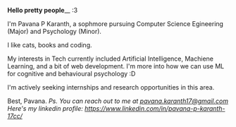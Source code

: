 **Hello pretty people**__ :3 

I'm Pavana P Karanth, a sophmore pursuing Computer Science Egineering (Major) and Psychology (Minor). 

I like cats, books and coding. 

My interests in Tech currently included Artificial Intelligence, Machiene Learning, and a bit of web development. I'm more into how we can use ML for cognitive and behavioural psychology :D

I'm actively seeking internships and research opportunities in this area. 

Best, 
Pavana. 
_Ps. You can reach out to me at pavana.karanth17@gmail.com
Here's my linkedin profile: https://www.linkedin.com/in/pavana-p-karanth-17cc/_

<!--
**Pavana-karanth/Pavana-karanth** is a ✨ _special_ ✨ repository because its `README.md` (this file) appears on your GitHub profile.

Here are some ideas to get you started:

- 🔭 I’m currently working on ...
- 🌱 I’m currently learning ...
- 👯 I’m looking to collaborate on ...
- 🤔 I’m looking for help with ...
- 💬 Ask me about ...
- 📫 How to reach me: ...
- 😄 Pronouns: ...
- ⚡ Fun fact: ...
-->
